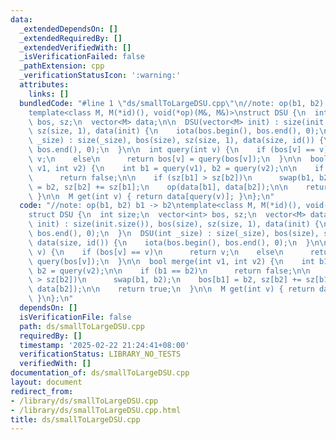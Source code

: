 ```yaml
---
data:
  _extendedDependsOn: []
  _extendedRequiredBy: []
  _extendedVerifiedWith: []
  _isVerificationFailed: false
  _pathExtension: cpp
  _verificationStatusIcon: ':warning:'
  attributes:
    links: []
  bundledCode: "#line 1 \"ds/smallToLargeDSU.cpp\"\n//note: op(b1, b2) b1 -> b2\n\
    template<class M, M(*id)(), void(*op)(M&, M&)>\nstruct DSU {\n  int size;\n  vector<int>\
    \ bos, sz;\n  vector<M> data;\n\n  DSU(vector<M> init) : size(init.size()), bos(size),\
    \ sz(size, 1), data(init) {\n    iota(bos.begin(), bos.end(), 0);\n  }\n  DSU(int\
    \ _size) : size(_size), bos(size), sz(size, 1), data(size, id()) {\n    iota(bos.begin(),\
    \ bos.end(), 0);\n  }\n\n  int query(int v) {\n    if (bos[v] == v)\n      return\
    \ v;\n    else\n      return bos[v] = query(bos[v]);\n  }\n\n  bool merge(int\
    \ v1, int v2) {\n    int b1 = query(v1), b2 = query(v2);\n\n    if (b1 == b2)\n\
    \      return false;\n\n    if (sz[b1] > sz[b2])\n      swap(b1, b2);\n    bos[b1]\
    \ = b2, sz[b2] += sz[b1];\n    op(data[b1], data[b2]);\n\n    return true;\n \
    \ }\n\n  M get(int v) { return data[query(v)]; }\n};\n"
  code: "//note: op(b1, b2) b1 -> b2\ntemplate<class M, M(*id)(), void(*op)(M&, M&)>\n\
    struct DSU {\n  int size;\n  vector<int> bos, sz;\n  vector<M> data;\n\n  DSU(vector<M>\
    \ init) : size(init.size()), bos(size), sz(size, 1), data(init) {\n    iota(bos.begin(),\
    \ bos.end(), 0);\n  }\n  DSU(int _size) : size(_size), bos(size), sz(size, 1),\
    \ data(size, id()) {\n    iota(bos.begin(), bos.end(), 0);\n  }\n\n  int query(int\
    \ v) {\n    if (bos[v] == v)\n      return v;\n    else\n      return bos[v] =\
    \ query(bos[v]);\n  }\n\n  bool merge(int v1, int v2) {\n    int b1 = query(v1),\
    \ b2 = query(v2);\n\n    if (b1 == b2)\n      return false;\n\n    if (sz[b1]\
    \ > sz[b2])\n      swap(b1, b2);\n    bos[b1] = b2, sz[b2] += sz[b1];\n    op(data[b1],\
    \ data[b2]);\n\n    return true;\n  }\n\n  M get(int v) { return data[query(v)];\
    \ }\n};\n"
  dependsOn: []
  isVerificationFile: false
  path: ds/smallToLargeDSU.cpp
  requiredBy: []
  timestamp: '2025-02-22 21:24:41+08:00'
  verificationStatus: LIBRARY_NO_TESTS
  verifiedWith: []
documentation_of: ds/smallToLargeDSU.cpp
layout: document
redirect_from:
- /library/ds/smallToLargeDSU.cpp
- /library/ds/smallToLargeDSU.cpp.html
title: ds/smallToLargeDSU.cpp
---
```


